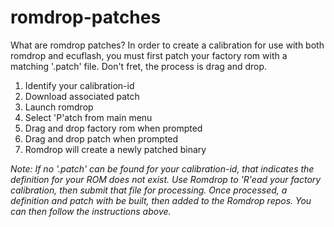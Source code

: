 # romdrop-patches
What are romdrop patches? In order to create a calibration for use with both romdrop and ecuflash, you must first patch your factory rom with a matching '<calibration-id>.patch' file. Don't fret, the process is drag and drop.

1. Identify your calibration-id
2. Download associated patch
3. Launch romdrop
4. Select 'P'atch from main menu
5. Drag and drop factory rom when prompted
6. Drag and drop patch when prompted
7. Romdrop will create a newly patched binary

_Note: If no '.patch' can be found for your calibration-id, that indicates the definition for your ROM does not exist. Use Romdrop to 'R'ead your factory calibration, then submit that file for processing. Once processed, a definition and patch with be built, then added to the Romdrop repos. You can then follow the instructions above._
